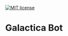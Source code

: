 [![MIT license](http://img.shields.io/badge/license-MIT-brightgreen.svg)](http://opensource.org/licenses/MIT)

# Galactica Bot
